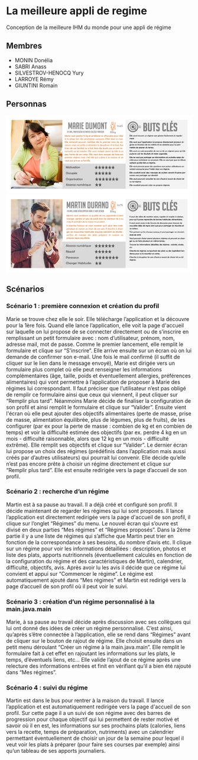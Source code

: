 # La meilleure appli de regime
Conception de la meilleure IHM du monde pour une appli de régime
## Membres
- MONIN Donélia
- SABRI Anass
- SILVESTROV-HENOCQ Yury
- LARROYE Rémy
- GIUNTINI Romain
## Personnas
<a href="https://github.com/SI3IHM20182019-R2/La-meilleure-appli-de-regime/blob/master/personnas/Marie-Dumont.pdf">![alt text](https://github.com/SI3IHM20182019-R2/La-meilleure-appli-de-regime/blob/master/personnas/Marie-Dumont.jpg "Personnas Marie Dumont")</a>
<a href="https://github.com/SI3IHM20182019-R2/La-meilleure-appli-de-regime/blob/master/personnas/Martin-Durand.pdf">![alt text](https://github.com/SI3IHM20182019-R2/La-meilleure-appli-de-regime/blob/master/personnas/Martin-Durand.jpg "Personnas Martin Durand")</a>
## Scénarios
### Scénario 1 : première connexion et création du profil 
Marie se trouve chez elle le soir. Elle télécharge l’application et la découvre pour la 1ère fois. Quand elle lance l’application, elle voit la page d'accueil sur laquelle on lui propose de se connecter directement ou de s’inscrire en remplissant un petit formulaire avec : nom d’utilisateur, prénom, nom, adresse mail, mot de passe. Comme le premier lancement, elle remplit le formulaire et clique sur “S'inscrire”. Elle arrive ensuite sur un écran où on lui demande de confirmer son e-mail. Une fois le mail confirmé (il suffit de cliquer sur le lien dans le message envoyé), Marie est dirigée vers un formulaire plus complet où elle peut renseigner les informations complémentaires (âge, taille, poids et éventuellement allergies, préférences alimentaires) qui vont permettre à l’application de proposer à Marie des régimes lui correspondant. Il faut préciser que l’utilisateur n’est pas obligé de remplir ce formulaire ainsi que ceux qui viennent, il peut cliquer sur “Remplir plus tard”. Néanmoins Marie décide de finaliser la configuration de son profil et ainsi remplit le formulaire et clique sur “Valider”. Ensuite vient l'écran où elle peut ajouter des objectifs alimentaires (perte de masse, prise de masse, alimentation équilibrée, plus de légumes, plus de fruits), de les configurer (par ex pour la perte de masse : combien de kg et en combien de temps) et voir la difficulté estimée des objectifs (par ex. perdre 4 kg en un mois - difficulté raisonnable, alors que 12 kg en un mois - difficulté extrême). Elle remplit ses objectifs et clique sur “Valider”. Le dernier écran lui propose un choix des régimes (prédéfinis dans l’application mais aussi créés par d’autres utilisateurs) qui pourrait lui convenir. Elle décide qu’elle n’est pas encore prête à choisir un régime directement et clique sur “Remplir plus tard”. Elle est ensuite redirigée vers la page d’accueil de son profil.
### Scénario 2 : recherche d’un régime 
Martin est à sa pause au travail. Il a déjà créé et configuré son profil. Il décide maintenant de regarder les régimes qui lui sont proposés. Il lance l’application est directement redirigée vers la page d'accueil de son profil, il clique sur l’onglet “Régimes” du menu. Le nouvel écran qui s’ouvre est divisé en deux parties “Mes régimes” et “Régimes proposés”. Dans la 2ème partie il y a une liste de régimes qui s’affiche que Martin peut trier en fonction de la correspondance à ses besoins, du nombre d’avis etc. Il clique sur un régime pour voir les informations détaillées : description, photos et liste des plats, apports nutritionnels (éventuellement calculés en fonction de la configuration du régime et des caractéristiques de Martin), calendrier, difficulté, objectifs, avis. Après avoir lu les avis il décide que ce régime lui convient et appui sur “Commencer le régime”. Le régime est automatiquement ajouté dans “Mes régimes” et Martin est redirigé vers la page d’accueil de son profil où il peut voir le suivi.
### Scénario 3 : création d’un régime personnalisé à la main.java.main 
Marie, à sa pause au travail décide après discussion avec ses collègues qui lui ont donné des idées de créer un régime personnalisé. C’est ainsi, qu’après s’être connectée à l’application, elle se rend dans “Régimes” avant de cliquer sur le bouton de rajout de régime. Elle choisit ensuite dans un petit menu déroulant “Créer un régime à la main.java.main”. Elle remplit le formulaire fait à cet effet en rajoutant les informations sur les plats, le temps, d’éventuels liens, etc… Elle valide l’ajout de ce régime après une relecture des informations entrées et finit en vérifiant qu’il a bien été rajouté dans “Mes régimes”.
### Scénario 4 : suivi du régime 
Martin est dans le bus pour rentrer à la maison du travail. Il lance l’application et est automatiquement redirigée vers la page d'accueil de son profil. Sur cette page il a un suivi de son régime avec des barres de progression pour chaque objectif qui lui permettent de rester motivé et savoir où il en est, les informations sur ses prochains plats (calories, liens vers la recette, temps de préparation, nutriments) avec un calendrier permettant éventuellement de choisir un jour de la semaine pour lequel il veut voir les plats à préparer (pour faire ses courses par exemple) ainsi qu’un tableau de ses apports journaliers.
